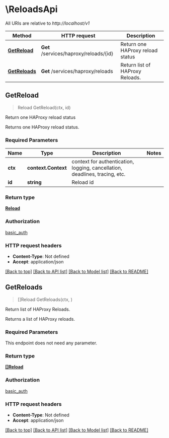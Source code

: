 # \ReloadsApi

All URIs are relative to *http://localhost/v1*

Method | HTTP request | Description
------------- | ------------- | -------------
[**GetReload**](ReloadsApi.md#GetReload) | **Get** /services/haproxy/reloads/{id} | Return one HAProxy reload status
[**GetReloads**](ReloadsApi.md#GetReloads) | **Get** /services/haproxy/reloads | Return list of HAProxy Reloads.



## GetReload

> Reload GetReload(ctx, id)

Return one HAProxy reload status

Returns one HAProxy reload status.

### Required Parameters


Name | Type | Description  | Notes
------------- | ------------- | ------------- | -------------
**ctx** | **context.Context** | context for authentication, logging, cancellation, deadlines, tracing, etc.
**id** | **string**| Reload id | 

### Return type

[**Reload**](reload.md)

### Authorization

[basic_auth](../README.md#basic_auth)

### HTTP request headers

- **Content-Type**: Not defined
- **Accept**: application/json

[[Back to top]](#) [[Back to API list]](../README.md#documentation-for-api-endpoints)
[[Back to Model list]](../README.md#documentation-for-models)
[[Back to README]](../README.md)


## GetReloads

> []Reload GetReloads(ctx, )

Return list of HAProxy Reloads.

Returns a list of HAProxy reloads.

### Required Parameters

This endpoint does not need any parameter.

### Return type

[**[]Reload**](reload.md)

### Authorization

[basic_auth](../README.md#basic_auth)

### HTTP request headers

- **Content-Type**: Not defined
- **Accept**: application/json

[[Back to top]](#) [[Back to API list]](../README.md#documentation-for-api-endpoints)
[[Back to Model list]](../README.md#documentation-for-models)
[[Back to README]](../README.md)

